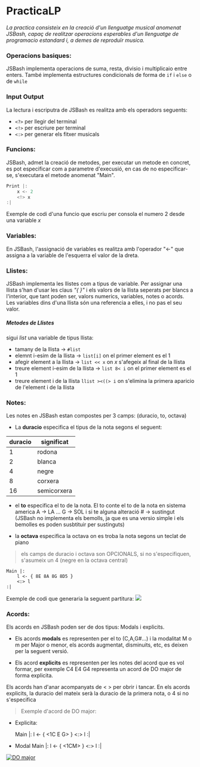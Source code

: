 # PracticaLP

*La practica consisteix en la creació d'un llenguatge musical anomenat JSBash, capaç de realitzar operacions esperables d'un llenguatge de programacio estandard i, a demes de reproduïr musica.*


### Operacions basiques:

JSBash implementa operacions de suma, resta, divisio i multiplicaio entre enters.
També implementa estructures condicionals de forma de `if` i `else` o de `while`

### Input Output

La lectura i escriputra de JSBash es realitza amb els operadors seguents:
- `<?>` per llegir del terminal
- `<!>` per escriure per terminal
- `<:>` per generar els fitxer musicals


### Funcions:

JSBash, admet la creació de metodes, per executar un metode en concret, es pot especificar com a parametre d'execusió, en cas de no especificar-se, s'executara el metode anomenat "Main".

```C++
Print |:
    x <- 2
    <!> x
:|
```

Exemple de codi d'una funcio que escriu per consola el numero 2 desde una variable *x*


### Variables:

En JSBash, l'assignació de variables es realitza amb l'operador "<-" que assigna a la variable de l'esquerra el valor de la dreta.


### Llistes:

JSBash implementa les llistes com a tipus de variable. Per assignar una llista s'han d'usar les claus *"{ }"* i els valors de la llista seperats per blancs a l'interior, que tant poden ser, valors numerics, variables, notes o acords. Les variables dins d'una llista són una referencia a elles, i no pas el seu valor.

##### Metodes de Llistes
sigui *list* una variable de tipus llista:
- tamany de la llista -> `#list`
- elemnt i-esim de la llista ->  `list[i]` on el primer element es el 1
- afegir element a la llista -> `list << x` on *x* s'afegeix al final de la llista
- treure element i-esim de la llista -> `list 8< i` on el primer element es el 1
- treure element i de la llista `llist ><((> i` on s'elimina la primera aparicio de l'element i de la llista


### Notes:

Les notes en JSBash estan compostes per 3 camps: (duracio, to, octava)

- La **duracio** especifica el tipus de la nota segons el seguent:

|  duracio  | significat  |
| ------------ | ------------ |
|  1 | rodona  |
| 2 |  blanca |
| 4 |  negre |
|  8 |  corxera |
| 16 | semicorxera



- el **to** especifica el to de la nota. El to conte el to de la nota en sistema america A -> LA ... G -> SOL i si te alguna alteració # -> sustingut (JSBash no implementa els bemolls, ja que es una versio simple i els bemolles es poden susbtituir per sustinguts)

- la **octava** especifica la octava on es troba la nota segons un teclat de piano

> els camps de duracio i octava son OPCIONALS, si no s'especifiquen, s'asumeix un 4 (negre en la octava central)

```
Main |:
    l <- { 8E 8A 8G 8D5 }
    <:> l
:|
```

Exemple de codi que generaria la seguent partitura:
![](https://image.spreadshirtmedia.net/image-server/v1/mp/compositions/T993A1MPA2181PT1X42Y48D6094478FS7259Cx000000/views/1,width=200,height=200,appearanceId=1,backgroundColor=FFFFFF,noPt=true/pentagrama-con-las-notas-alfombrilla-de-raton.jpg)


### Acords:

Els acords en JSBash poden ser de dos tipus: Modals i explicits.
- Els acords **modals** es representen per el to (C,A,G#...) i la modalitat M o m per Major o menor, els acords augmentat, disminuits, etc, es deixen per la seguent versió.

- Els acord **explicits** es representen per les notes del acord que es vol formar, per exemple C4 E4 G4 representa un acord de DO major de forma explicita.

Els acords han d'anar acompanyats de < > per obrir i tancar. En els acords explicits, la duracio del mateix serà la duracio de la primera nota, o 4 si no s'especifica


> Exemple d'acord de DO major:

- Explicita:

    Main |:
        l <- { <1C E G> }
        <:> l
    :|
- Modal 
    Main |:
        l <- { <1CM> }
        <:> l
    :|


[![DO major](https://jadebultitude.b-cdn.net/wp-content/uploads/2021/01/Screenshot-2021-01-31-at-20.44.41.jpg "DO major")](http://https://jadebultitude.b-cdn.net/wp-content/uploads/2021/01/Screenshot-2021-01-31-at-20.44.41.jpg "DO major")


